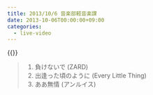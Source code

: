 ```yaml
---
title: 2013/10/6 音楽部軽音楽課
date: 2013-10-06T00:00:00+09:00
categories:
  - live-video
---
```


{{<youtube nqFy9N8hRw8>}}

> 1. 負けないで (ZARD)  
> 2. 出逢った頃のように (Every Little Thing)
> 3. ああ無情 (アンルイス)  


